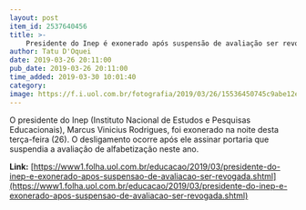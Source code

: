 ```yaml
---
layout: post
item_id: 2537640456
title: >-
    Presidente do Inep é exonerado após suspensão de avaliação ser revogada
author: Tatu D'Oquei
date: 2019-03-26 20:11:00
pub_date: 2019-03-26 20:11:00
time_added: 2019-03-30 10:01:40
category: 
image: https://f.i.uol.com.br/fotografia/2019/03/26/15536450745c9abe12ebda8_1553645074_3x2_rt.jpg
---
```


O presidente do Inep (Instituto Nacional de Estudos e Pesquisas Educacionais), Marcus Vinicius Rodrigues, foi exonerado na noite desta terça-feira (26). O desligamento ocorre após ele assinar portaria que suspendia a avaliação de alfabetização neste ano.

**Link:** [https://www1.folha.uol.com.br/educacao/2019/03/presidente-do-inep-e-exonerado-apos-suspensao-de-avaliacao-ser-revogada.shtml](https://www1.folha.uol.com.br/educacao/2019/03/presidente-do-inep-e-exonerado-apos-suspensao-de-avaliacao-ser-revogada.shtml)


